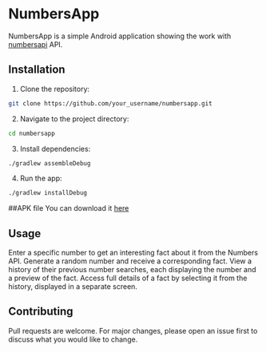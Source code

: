 # NumbersApp

NumbersApp is a simple Android application showing the work with [numbersapi](http://numbersapi.com/#random/year) API.

## Installation

1. Clone the repository:
```bash
git clone https://github.com/your_username/numbersapp.git
```
2. Navigate to the project directory:
```bash
cd numbersapp
```
3. Install dependencies:
```bash
./gradlew assembleDebug
```
4. Run the app:
```bash
./gradlew installDebug
```

##APK file
You can download it [here](https://drive.google.com/file/d/1vDYfi6w03rcSKW85a4vNTNjTfVMcly7S/view?usp=sharing)

## Usage

Enter a specific number to get an interesting fact about it from the Numbers API.
Generate a random number and receive a corresponding fact.
View a history of their previous number searches, each displaying the number and a preview of the fact.
Access full details of a fact by selecting it from the history, displayed in a separate screen.

## Contributing

Pull requests are welcome. For major changes, please open an issue first
to discuss what you would like to change.
